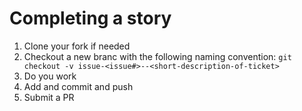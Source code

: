 
# Completing a story

1. Clone your fork if needed
2. Checkout a new branc with the following naming convention:
`git checkout -v issue-<issue#>--<short-description-of-ticket>`
3. Do you work
4. Add and commit and push
5. Submit a PR
